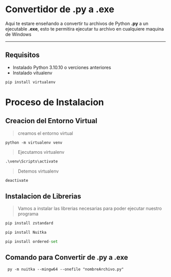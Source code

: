 # Convertidor de .py a .exe

Aqui te estare enseñando a convertir tu archivos de Python <b> .py</b> a un ejecutable <b>.exe</b>, esto te permitira ejecutar tu archivo en cualquiere maquina de Windows 

---
## Requisitos

- Instalado Python 3.10.10 o verciones anteriores
- Instalado vitualenv

```
pip install virtualenv
```

# Proceso de Instalacion 



## Creacion del Entorno Virtual 


> creamos el entorno virtual
```
python -m virtualenv venv
```

> Ejecutamos virtualenv
```python
.\venv\Scripts\activate
```

> Detemos virtualenv
```python
deactivate
```

## Instalacion de Librerias

> Vamos a instalar las librerias necesarias para poder ejecutar nuestro programa

```python
pip install zstandard
```

```python
pip install Nuitka
```


```python
pip install ordered-set
```

## Comando para Convertir de .py a .exe

```
 py -m nuitka --mingw64 --onefile "nombreArchivo.py"
```


